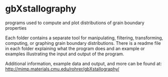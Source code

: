 # gbXstallography
programs used to compute and plot distributions of grain boundary properties

Each folder contains a separate tool for manipulating, filtering, transforming, 
computing, or graphing grain boundary distributions.  There is a readme file
in each folder explaining what the program does and an example or examples 
illustrating the input and output of the program.

Additional information, example data and output, and more can be found at:
http://mimp.materials.cmu.edu/rohrer/gbXstallography/
